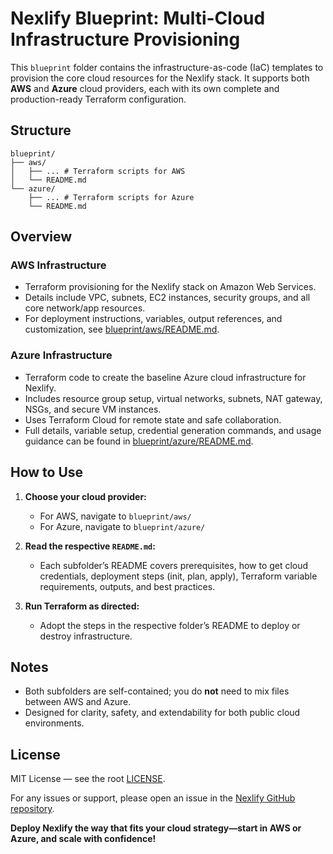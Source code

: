 # Nexlify Blueprint: Multi-Cloud Infrastructure Provisioning

This `blueprint` folder contains the infrastructure-as-code (IaC) templates to provision the core cloud resources for the Nexlify stack. It supports both **AWS** and **Azure** cloud providers, each with its own complete and production-ready Terraform configuration.

## Structure

```
blueprint/
├── aws/
│   ├── ... # Terraform scripts for AWS
│   └── README.md
└── azure/
    ├── ... # Terraform scripts for Azure
    └── README.md
```

## Overview

### AWS Infrastructure
- Terraform provisioning for the Nexlify stack on Amazon Web Services.
- Details include VPC, subnets, EC2 instances, security groups, and all core network/app resources.
- For deployment instructions, variables, output references, and customization, see [blueprint/aws/README.md](./aws/README.md).

### Azure Infrastructure
- Terraform code to create the baseline Azure cloud infrastructure for Nexlify.
- Includes resource group setup, virtual networks, subnets, NAT gateway, NSGs, and secure VM instances.
- Uses Terraform Cloud for remote state and safe collaboration.
- Full details, variable setup, credential generation commands, and usage guidance can be found in [blueprint/azure/README.md](./azure/README.md).

## How to Use

1. **Choose your cloud provider:**
   - For AWS, navigate to `blueprint/aws/`
   - For Azure, navigate to `blueprint/azure/`

2. **Read the respective `README.md`:**
   - Each subfolder’s README covers prerequisites, how to get cloud credentials, deployment steps (init, plan, apply), Terraform variable requirements, outputs, and best practices.

3. **Run Terraform as directed:**
   - Adopt the steps in the respective folder’s README to deploy or destroy infrastructure.

## Notes

- Both subfolders are self-contained; you do **not** need to mix files between AWS and Azure.
- Designed for clarity, safety, and extendability for both public cloud environments.

## License

MIT License — see the root [LICENSE](../LICENSE).

For any issues or support, please open an issue in the [Nexlify GitHub repository](https://github.com/DeepakPant93/nexlify).

**Deploy Nexlify the way that fits your cloud strategy—start in AWS or Azure, and scale with confidence!**